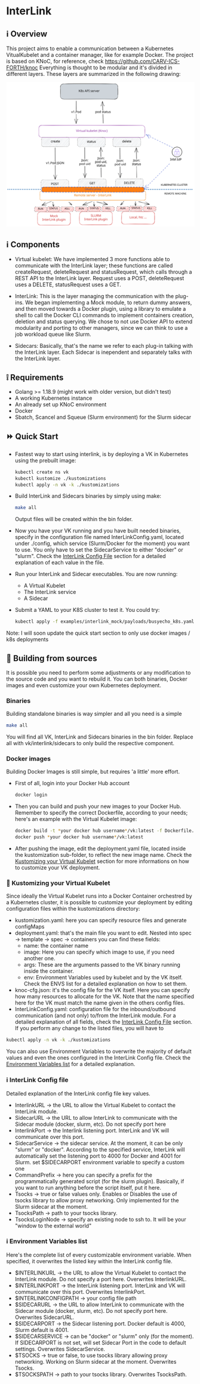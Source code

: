# InterLink
## :information_source: Overview

This project aims to enable a communication between a Kubernetes VitualKubelet and a container manager, like for example Docker.
The project is based on KNoC, for reference, check https://github.com/CARV-ICS-FORTH/knoc
Everything is thought to be modular and it's divided in different layers. These layers are summarized in the following drawing:

![drawing](imgs/InterLink.svg)

## :information_source: Components

- Virtual kubelet:
We have implemented 3 more functions able to communicate with the InterLink layer; these functions are called createRequest, deleteRequest and statusRequest, which calls through a REST API to the InterLink layer. Request uses a POST, deleteRequest uses a DELETE, statusRequest uses a GET.

- InterLink:
This is the layer managing the communication with the plug-ins. We began implementing a Mock module, to return dummy answers, and then moved towards a Docker plugin, using a library to emulate a shell to call the Docker CLI commands to implement containers creation, deletion and status querying. We chose to not use Docker API to extend modularity and porting to other managers, since we can think to use a job workload queue like Slurm.

- Sidecars: 
Basically, that's the name we refer to each plug-in talking with the InterLink layer. Each Sidecar is inependent and separately talks with the InterLink layer.

## :grey_exclamation: Requirements
- Golang >= 1.18.9 (might work with older version, but didn't test)
- A working Kubernetes instance
- An already set up KNoC environment
- Docker
- Sbatch, Scancel and Squeue (Slurm environment) for the Slurm sidecar

## :fast_forward: Quick Start
- Fastest way to start using interlink, is by deploying a VK in Kubernetes using the prebuilt image:
    ```bash
    kubectl create ns vk
    kubectl kustomize ./kustomizations
    kubectl apply -n vk -k ./kustomizations
    ```

- Build InterLink and Sidecars binaries by simply using make:
    ```bash
    make all
    ```
    Output files will be created within the bin folder.

- Now you have your VK running and you have built needed binaries, specify in the configuration file named InterLinkConfig.yaml, located under ./config, which service (Slurm/Docker for the moment) you want to use. You only have to set the SidecarService to either "docker" or "slurm". Check the [InterLink Config File](#information_source-interlink-config-file) section for a detailed explanation of each value in the file.
- Run your InterLink and Sidecar executables. You are now running:
    - A Virtual Kubelet
    - The InterLink service
    - A Sidecar
- Submit a YAML to your K8S cluster to test it. You could try:
    ```bash
    kubectl apply -f examples/interlink_mock/payloads/busyecho_k8s.yaml -n vk
    ```
Note: I will soon update the quick start section to only use docker images / k8s deployments

## :hammer: Building from sources
It is possible you need to perform some adjustments or any modification to the source code and you want to rebuild it. You can both binaries, Docker images and even customize your own Kubernetes deployment. 
### Binaries
Building standalone binaries is way simpler and all you need is a simple
 ```bash
make all
```
You will find all VK, InterLink and Sidecars binaries in the bin folder. Replace all with vk/interlink/sidecars to only build the respective component.

### Docker images
Building Docker Images is still simple, but requires 'a little' more effort.
- First of all, login into your Docker Hub account
    ```bash
    docker login
    ```
- Then you can build and push your new images to your Docker Hub. Remember to specify the correct Dockerfile, according to your needs; here's an example with the Virtual Kubelet image:
    ```bash
    docker build -t *your docker hub username*/vk:latest -f Dockerfile.vk .
    docker push *your docker hub username*/vk:latest
    ```
- After pushing the image, edit the deployment.yaml file, located inside the kustomization sub-folder, to reflect the new image name. Check the [Kustomizing your Virtual Kubelet](#wrench-kustomizing-your-Virtual-Kubelet) section for more informations on how to customize your VK deployment.

### :wrench: Kustomizing your Virtual Kubelet
Since ideally the Virtual Kubelet runs into a Docker Container orchestred by a Kubernetes cluster, it is possible to customize your deployment by editing configuration files within the kustomizations directory:
- kustomization.yaml: here you can specify resource files and generate configMaps
- deployment.yaml: that's the main file you want to edit. Nested into spec -> template -> spec -> containers you can find these fields:
    - name: the container name
    - image: Here you can specify which image to use, if you need another one. 
    - args: These are the arguments passed to the VK binary running inside the container.
    - env: Environment Variables used by kubelet and by the VK itself. Check the ENVS list for a detailed explanation on how to set them.
- knoc-cfg.json: it's the config file for the VK itself. Here you can specify how many resources to allocate for the VK. Note that the name specified here for the VK must match the name given in the others config files.
- InterLinkConfig.yaml: configuration file for the inbound/outbound communication (and not only) to/from the InterLink module. For a detailed explanation of all fields, check the [InterLink Config File](#information_source-interlink-config-file) section.
If you perform any change to the listed files, you will have to
```bash
kubectl apply -n vk -k ./kustomizations
```
You can also use Environment Variables to overwrite the majority of default values and even the ones configured in the InterLink Config file. Check the [Environment Variables list](#information_source-environment-variables-list) for a detailed explanation.

### :information_source: InterLink Config file
Detailed explanation of the InterLink config file key values.
- InterlinkURL -> the URL to allow the Virtual Kubelet to contact the InterLink module. 
- SidecarURL -> the URL to allow InterLink to communicate with the Sidecar module (docker, slurm, etc). Do not specify port here
- InterlinkPort -> the Interlink listening port. InterLink and VK will communicate over this port.
- SidecarService -> the sidecar service. At the moment, it can be only "slurm" or "docker". According to the specified service, InterLink will automatically set the listening port to 4000 for Docker and 4001 for Slurm. set $SIDECARPORT environment variable to specify a custom one
- CommandPrefix -> here you can specify a prefix for the programmatically generated script (for the slurm plugin). Basically, if you want to run anything before the script itself, put it here.
- Tsocks -> true or false values only. Enables or Disables the use of tsocks library to allow proxy networking. Only implemented for the Slurm sidecar at the moment.
- TsocksPath -> path to your tsocks library.
- TsocksLoginNode -> specify an existing node to ssh to. It will be your "window to the external world"

### :information_source: Environment Variables list
Here's the complete list of every customizable environment variable. When specified, it overwrites the listed key within the InterLink config file.
- $INTERLINKURL -> the URL to allow the Virtual Kubelet to contact the InterLink module. Do not specify a port here. Overwrites InterlinkURL.
- $INTERLINKPORT -> the InterLink listening port. InterLink and VK will communicate over this port. Overwrites InterlinkPort.
- $INTERLINKCONFIGPATH -> your config file path
- $SIDECARURL -> the URL to allow InterLink to communicate with the Sidecar module (docker, slurm, etc). Do not specify port here. Overwrites SidecarURL.
- $SIDECARPORT -> the Sidecar listening port. Docker default is 4000, Slurm default is 4001.
- $SIDECARSERVICE -> can be "docker" or "slurm" only (for the moment). If SIDECARPORT is not set, will set Sidecar Port in the code to default settings. Overwrites SidecarService.
- $TSOCKS -> true or false, to use tsocks library allowing proxy networking. Working on Slurm sidecar at the moment. Overwrites Tsocks.
- $TSOCKSPATH -> path to your tsocks library. Overwrites TsocksPath.
